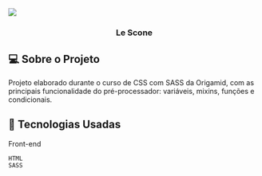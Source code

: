 

  <img align="center" max-width="auto" height="auto"  src="https://user-images.githubusercontent.com/46323667/168486688-6e099996-0be1-4c64-a050-b2c588be7578.png">


 <h3 align="center">Le Scone </h3>

## 💻  Sobre o Projeto
Projeto elaborado durante o curso de CSS com SASS da Origamid, com as principais funcionalidade do pré-processador: variáveis, mixins, funções e condicionais.
<br>




## :rocket: Tecnologias Usadas
Front-end 
```
HTML
SASS

```
